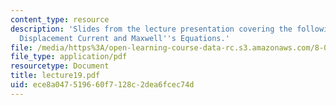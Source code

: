 ```yaml
---
content_type: resource
description: 'Slides from the lecture presentation covering the following topics:
  Displacement Current and Maxwell''s Equations.'
file: /media/https%3A/open-learning-course-data-rc.s3.amazonaws.com/8-022-physics-ii-electricity-and-magnetism-fall-2004/ece8a047519660f7128c2dea6fcec74d_lecture19.pdf
file_type: application/pdf
resourcetype: Document
title: lecture19.pdf
uid: ece8a047-5196-60f7-128c-2dea6fcec74d
---
```

